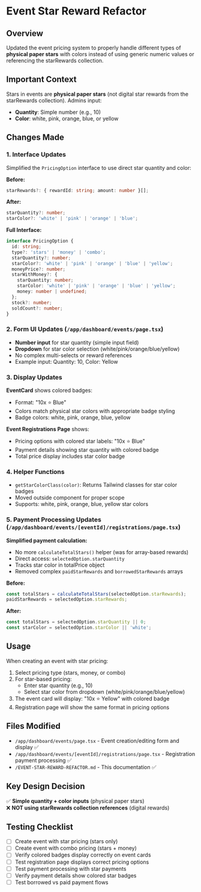 # Event Star Reward Refactor

## Overview
Updated the event pricing system to properly handle different types of **physical paper stars** with colors instead of using generic numeric values or referencing the starRewards collection.

## Important Context
Stars in events are **physical paper stars** (not digital star rewards from the starRewards collection). Admins input:
- **Quantity**: Simple number (e.g., 10)
- **Color**: white, pink, orange, blue, or yellow

## Changes Made

### 1. Interface Updates
Simplified the `PricingOption` interface to use direct star quantity and color:

**Before:**
```typescript
starRewards?: { rewardId: string; amount: number }[];
```

**After:**
```typescript
starQuantity?: number;
starColor?: 'white' | 'pink' | 'orange' | 'blue';
```

**Full Interface:**
```typescript
interface PricingOption {
  id: string;
  type?: 'stars' | 'money' | 'combo';
  starQuantity?: number;
  starColor?: 'white' | 'pink' | 'orange' | 'blue' | 'yellow';
  moneyPrice?: number;
  starWithMoney?: {
    starQuantity: number;
    starColor: 'white' | 'pink' | 'orange' | 'blue' | 'yellow';
    money: number | undefined;
  };
  stock?: number;
  soldCount?: number;
}
```

### 2. Form UI Updates (`/app/dashboard/events/page.tsx`)
- **Number input** for star quantity (simple input field)
- **Dropdown** for star color selection (white/pink/orange/blue/yellow)
- No complex multi-selects or reward references
- Example input: Quantity: 10, Color: Yellow

### 3. Display Updates
**EventCard** shows colored badges:
- Format: "10x ⭐ Blue"
- Colors match physical star colors with appropriate badge styling
- Badge colors: white, pink, orange, blue, yellow

**Event Registrations Page** shows:
- Pricing options with colored star labels: "10x ⭐ Blue"
- Payment details showing star quantity with colored badge
- Total price display includes star color badge

### 4. Helper Functions
- `getStarColorClass(color)`: Returns Tailwind classes for star color badges
- Moved outside component for proper scope
- Supports: white, pink, orange, blue, yellow star colors

### 5. Payment Processing Updates (`/app/dashboard/events/[eventId]/registrations/page.tsx`)
**Simplified payment calculation:**
- No more `calculateTotalStars()` helper (was for array-based rewards)
- Direct access: `selectedOption.starQuantity`
- Tracks star color in totalPrice object
- Removed complex `paidStarRewards` and `borrowedStarRewards` arrays

**Before:**
```typescript
const totalStars = calculateTotalStars(selectedOption.starRewards);
paidStarRewards = selectedOption.starRewards;
```

**After:**
```typescript
const totalStars = selectedOption.starQuantity || 0;
const starColor = selectedOption.starColor || 'white';
```

## Usage
When creating an event with star pricing:
1. Select pricing type (stars, money, or combo)
2. For star-based pricing:
   - Enter star quantity (e.g., 10)
   - Select star color from dropdown (white/pink/orange/blue/yellow)
3. The event card will display: "10x ⭐ Yellow" with colored badge
4. Registration page will show the same format in pricing options

## Files Modified
- `/app/dashboard/events/page.tsx` - Event creation/editing form and display ✅
- `/app/dashboard/events/[eventId]/registrations/page.tsx` - Registration payment processing ✅
- `/EVENT-STAR-REWARD-REFACTOR.md` - This documentation ✅

## Key Design Decision
✅ **Simple quantity + color inputs** (physical paper stars)  
❌ **NOT using starRewards collection references** (digital rewards)

## Testing Checklist
- [ ] Create event with star pricing (stars only)
- [ ] Create event with combo pricing (stars + money)
- [ ] Verify colored badges display correctly on event cards
- [ ] Test registration page displays correct pricing options
- [ ] Test payment processing with star payments
- [ ] Verify payment details show colored star badges
- [ ] Test borrowed vs paid payment flows
